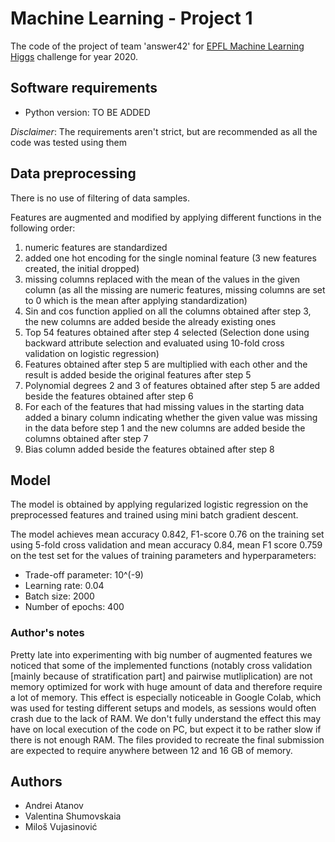 # Machine Learning - Project 1

The code of the project of team 'answer42' for [EPFL Machine Learning Higgs](https://www.aicrowd.com/challenges/epfl-machine-learning-higgs) challenge for year 2020.

## Software requirements

* Python version: TO BE ADDED

_Disclaimer_: The requirements aren't strict, but are recommended as all the code was tested using them

## Data preprocessing

There is no use of filtering of data samples.

Features are augmented and modified by applying different functions in the following order:

1. numeric features are standardized
2. added one hot encoding for the single nominal feature (3 new features created, the initial dropped)
3. missing columns replaced with the mean of the values in the given column (as all the missing are numeric features, missing columns are set to 0 which is the mean after applying standardization)
4. Sin and cos function applied on all the columns obtained after step 3, the new columns are added beside the already existing ones
5. Top 54 features obtained after step 4 selected (Selection done using backward attribute selection and evaluated using 10-fold cross validation on logistic regression)
6. Features obtained after step 5 are multiplied with each other and the result is added beside the original features after step 5
7. Polynomial degrees 2 and 3 of features obtained after step 5 are added beside the features obtained after step 6
8. For each of the features that had missing values in the starting data added a binary column indicating whether the given value was missing in the data before step 1 and the new columns are added beside the columns obtained after step 7
9. Bias column added beside the features obtained after step 8

## Model

The model is obtained by applying regularized logistic regression on the preprocessed features and trained using mini batch gradient descent.

The model achieves mean accuracy 0.842, F1-score 0.76 on the training set using 5-fold cross validation and mean accuracy 0.84, mean F1 score 0.759 on the test set for the values of training parameters and hyperparameters:

* Trade-off parameter: 10^(-9)
* Learning rate: 0.04
* Batch size: 2000
* Number of epochs: 400

### Author's notes

Pretty late into experimenting with big number of augmented features we noticed that some of the implemented functions (notably cross validation [mainly because of stratification part] and pairwise mutliplication) are not memory optimized for work with huge amount of data and therefore require a lot of memory. This effect is especially noticeable in Google Colab, which was used for testing different setups and models, as sessions would often crash due to the lack of RAM. We don't fully understand the effect this may have on local execution of the code on PC, but expect it to be rather slow if there is not enough RAM. The  files provided to recreate the final submission are expected to require anywhere between 12 and 16 GB of memory.

## Authors

* Andrei Atanov
* Valentina Shumovskaia
* Miloš Vujasinović
